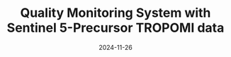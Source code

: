 ---
id: air-quality-monitoring-whs
title: "Quality Monitoring System with Sentinel 5-Precursor TROPOMI data"
community: "Westwelle Startup Haus"
icon: "github"
cover: "/content/presentations/air-quality-whs.jpg"
date: "2024-11-26"
url: "https://raw.githubusercontent.com/baimamboukar/portfolio/main/public/content/cover/nuxt-content-with-remote-markdown.png"
head:
  meta:
    - name: robots
      content: "index, follow"
    - name: author
      content: Baimam Boukar Jean Jacques
    - property: "og:type"
      content: article
    - name: "twitter:card"
      content: summary_large_image
---
